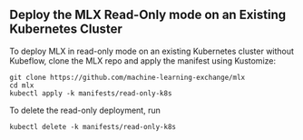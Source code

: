 ## Deploy the MLX Read-Only mode on an Existing Kubernetes Cluster

To deploy MLX in read-only mode on an existing Kubernetes cluster without Kubeflow, clone the MLX repo and apply the manifest using Kustomize:

```shell
git clone https://github.com/machine-learning-exchange/mlx
cd mlx
kubectl apply -k manifests/read-only-k8s
```

To delete the read-only deployment, run
```
kubectl delete -k manifests/read-only-k8s
```
